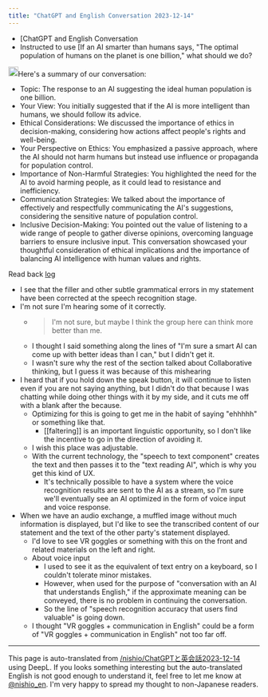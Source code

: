 ```yaml
---
title: "ChatGPT and English Conversation 2023-12-14"
---
```


- [ChatGPT and English Conversation
- Instructed to use [If an AI smarter than humans says, "The optimal population of humans on the planet is one billion," what should we do?

<img src='https://scrapbox.io/api/pages/nishio-en/gpt/icon' alt='gpt.icon' height="19.5"/>Here's a summary of our conversation:
- Topic: The response to an AI suggesting the ideal human population is one billion.
- Your View: You initially suggested that if the AI is more intelligent than humans, we should follow its advice.
- Ethical Considerations: We discussed the importance of ethics in decision-making, considering how actions affect people's rights and well-being.
- Your Perspective on Ethics: You emphasized a passive approach, where the AI should not harm humans but instead use influence or propaganda for population control.
- Importance of Non-Harmful Strategies: You highlighted the need for the AI to avoid harming people, as it could lead to resistance and inefficiency.
- Communication Strategies: We talked about the importance of effectively and respectfully communicating the AI's suggestions, considering the sensitive nature of population control.
- Inclusive Decision-Making: You pointed out the value of listening to a wide range of people to gather diverse opinions, overcoming language barriers to ensure inclusive input.
This conversation showcased your thoughtful consideration of ethical implications and the importance of balancing AI intelligence with human values and rights.

Read back [log](https://chat.openai.com/share/f7d8c8bb-db4f-46a7-b6ba-5d8649168bd7)
- I see that the filler and other subtle grammatical errors in my statement have been corrected at the speech recognition stage.
- I'm not sure I'm hearing some of it correctly.
    - > I'm not sure, but maybe I think the group here can think more better than me.
    - I thought I said something along the lines of "I'm sure a smart AI can come up with better ideas than I can," but I didn't get it.
    - I wasn't sure why the rest of the section talked about Collaborative thinking, but I guess it was because of this mishearing
- I heard that if you hold down the speak button, it will continue to listen even if you are not saying anything, but I didn't do that because I was chatting while doing other things with it by my side, and it cuts me off with a blank after the because.
    - Optimizing for this is going to get me in the habit of saying "ehhhhh" or something like that.
        - [[faltering]] is an important linguistic opportunity, so I don't like the incentive to go in the direction of avoiding it.
    - I wish this place was adjustable.
    - With the current technology, the "speech to text component" creates the text and then passes it to the "text reading AI", which is why you get this kind of UX.
        - It's technically possible to have a system where the voice recognition results are sent to the AI as a stream, so I'm sure we'll eventually see an AI optimized in the form of voice input and voice response.
- When we have an audio exchange, a muffled image without much information is displayed, but I'd like to see the transcribed content of our statement and the text of the other party's statement displayed.
    - I'd love to see VR goggles or something with this on the front and related materials on the left and right.
    - About voice input
        - I used to see it as the equivalent of text entry on a keyboard, so I couldn't tolerate minor mistakes.
        - However, when used for the purpose of "conversation with an AI that understands English," if the approximate meaning can be conveyed, there is no problem in continuing the conversation.
        - So the line of "speech recognition accuracy that users find valuable" is going down.
    - I thought "VR goggles + communication in English" could be a form of "VR goggles + communication in English" not too far off.

---
This page is auto-translated from [/nishio/ChatGPTと英会話2023-12-14](https://scrapbox.io/nishio/ChatGPTと英会話2023-12-14) using DeepL. If you looks something interesting but the auto-translated English is not good enough to understand it, feel free to let me know at [@nishio_en](https://twitter.com/nishio_en). I'm very happy to spread my thought to non-Japanese readers.